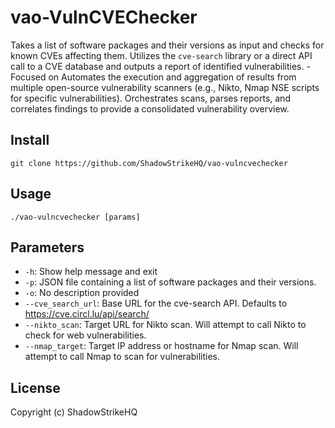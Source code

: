 # vao-VulnCVEChecker
Takes a list of software packages and their versions as input and checks for known CVEs affecting them. Utilizes the `cve-search` library or a direct API call to a CVE database and outputs a report of identified vulnerabilities. - Focused on Automates the execution and aggregation of results from multiple open-source vulnerability scanners (e.g., Nikto, Nmap NSE scripts for specific vulnerabilities). Orchestrates scans, parses reports, and correlates findings to provide a consolidated vulnerability overview.

## Install
`git clone https://github.com/ShadowStrikeHQ/vao-vulncvechecker`

## Usage
`./vao-vulncvechecker [params]`

## Parameters
- `-h`: Show help message and exit
- `-p`: JSON file containing a list of software packages and their versions.
- `-o`: No description provided
- `--cve_search_url`: Base URL for the cve-search API. Defaults to https://cve.circl.lu/api/search/
- `--nikto_scan`: Target URL for Nikto scan.  Will attempt to call Nikto to check for web vulnerabilities.
- `--nmap_target`: Target IP address or hostname for Nmap scan. Will attempt to call Nmap to scan for vulnerabilities.

## License
Copyright (c) ShadowStrikeHQ
